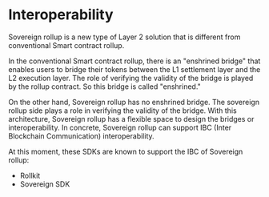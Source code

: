 # Interoperability

Sovereign rollup is a new type of Layer 2 solution that is different from conventional Smart contract rollup.

In the conventional Smart contract rollup, there is an "enshrined bridge" that enables users to bridge their tokens between the L1 settlement layer and the L2 execution layer. The role of verifying the validity of the bridge is played by the rollup contract. So this bridge is called "enshrined."

On the other hand, Sovereign rollup has no enshrined bridge. The sovereign rollup side plays a role in verifying the validity of the bridge. With this architecture, Sovereign rollup has a flexible space to design the bridges or interoperability. In concrete, Sovereign rollup can support IBC (Inter Blockchain Communication) interoperability.

At this moment, these SDKs are known to support the IBC of Sovereign rollup:

- Rollkit
- Sovereign SDK
